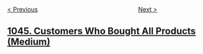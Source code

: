 <!--|This file generated by command(leetcode description); DO NOT EDIT.    |-->
<!--+----------------------------------------------------------------------+-->
<!--|@author    openset <openset.wang@gmail.com>                           |-->
<!--|@link      https://github.com/openset                                 |-->
<!--|@home      https://github.com/openset/leetcode                        |-->
<!--+----------------------------------------------------------------------+-->

[< Previous](https://github.com/openset/leetcode/tree/master/problems/longest-duplicate-substring "Longest Duplicate Substring")
　　　　　　　　　　　　　　　　
[Next >](https://github.com/openset/leetcode/tree/master/problems/last-stone-weight "Last Stone Weight")

## [1045. Customers Who Bought All Products (Medium)](https://leetcode.com/problems/customers-who-bought-all-products "买下所有产品的客户")


